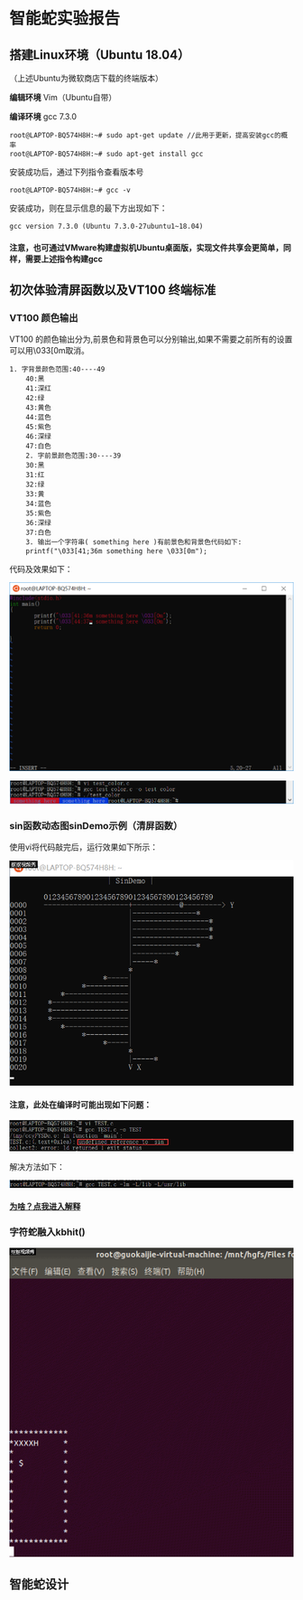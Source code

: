 # 智能蛇实验报告


## 搭建Linux环境（Ubuntu 18.04）

（上述Ubuntu为微软商店下载的终端版本）

**编辑环境** Vim（Ubuntu自带）

**编译环境** gcc 7.3.0

```
root@LAPTOP-BQ574H8H:~# sudo apt-get update //此用于更新，提高安装gcc的概率
root@LAPTOP-BQ574H8H:~# sudo apt-get install gcc
```
安装成功后，通过下列指令查看版本号
```
root@LAPTOP-BQ574H8H:~# gcc -v
```
安装成功，则在显示信息的最下方出现如下：
```
gcc version 7.3.0 (Ubuntu 7.3.0-27ubuntu1~18.04)
```

#### 注意，也可通过VMware构建虚拟机Ubuntu桌面版，实现文件共享会更简单，同样，需要上述指令构建gcc

## 初次体验清屏函数以及VT100 终端标准

### VT100 颜色输出

VT100 的颜色输出分为,前景色和背景色可以分别输出,如果不需要之前所有的设置可以用\033[0m取消。
```
1. 字背景颜色范围:40----49
    40:黑
    41:深红
    42:绿
    43:黄色
    44:蓝色
    45:紫色
    46:深绿
    47:白色
    2. 字前景颜色范围:30----39
    30:黑
    31:红
    32:绿
    33:黄
    34:蓝色
    35:紫色
    36:深绿
    37:白色
    3. 输出一个字符串( something here )有前景色和背景色代码如下:
    printf("\033[41;36m something here \033[0m");
```
代码及效果如下：

![](images\QQ截图20181208002140.png)

![](images\QQ截图20181208002339.png)

### sin函数动态图sinDemo示例（清屏函数）

使用vi将代码敲完后，运行效果如下所示：

![](images\sin动态.gif)

#### 注意，此处在编译时可能出现如下问题：

![](images\QQ截图20181208003202.png)

解决方法如下：

![](images\QQ截图20181208003240.png)

#### [为啥？点我进入解释](https://my.oschina.net/u/239287/blog/69028)



### 字符蛇融入kbhit()

![](images\linux下贪吃蛇.gif)



## 智能蛇设计


